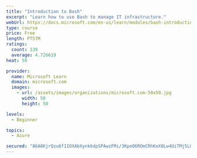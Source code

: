 ```yaml
---
title: "Introduction to Bash"
excerpt: "Learn how to use Bash to manage IT infrastructure."
webUrl: https://docs.microsoft.com/en-us/learn/modules/bash-introduction/
type: course
price: Free
length: PT57M
ratings:
  count: 139
  average: 4.726619
heat: 50

provider:
  name: Microsoft Learn
  domain: microsoft.com
  images:
    - url: /assets/images/organizations/microsoft.com-50x50.jpg
      width: 50
      height: 50

levels:
  - Beginner

topics:
  - Azure

secured: "86A8KjrQzu6f1IOXAbXynk6dpSPAwzFMi/3KpeO6ROmCRhKoX0Lw4UiTMj5LGtJ5uCmFx86xnebyPTmVD4HNsK+bJkulTLMG9BxOkA19QrrfEuRHOWYF+DVTeya2W8ilkG4qWwMS8LdKPCXj77ONGRQybZiDlsb6xDLxJBk8QhnOBo5r/Hf7XwcfUafDHG4e4P5JfuPwNjz5I4miRQtFBWQCiWXvyRRttxlOaOAdb4ciwVinjKSF2BcWQudYYEbSbDqHx+VIjG4ErddB+rxVIhTqNBNwuRweMMy+grohG01I5n7z+XkIuOupYhjMsk3zuBLfGPrKANqLL2E/VBskU8bVCQ4KBG6kqk5bpFNwsyF1h2CaP+0UFKlz3RKh52qWzuzCAjjgGKHh/RdfenDX0px+pC1P32RXCMQ6z8K1wds=;XB2J1/RX6vmBRCrZ3opsPg=="
---
```


